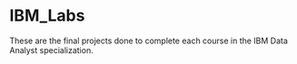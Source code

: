 # IBM_Labs

These are the final projects done to complete each course in the IBM Data Analyst specialization.
